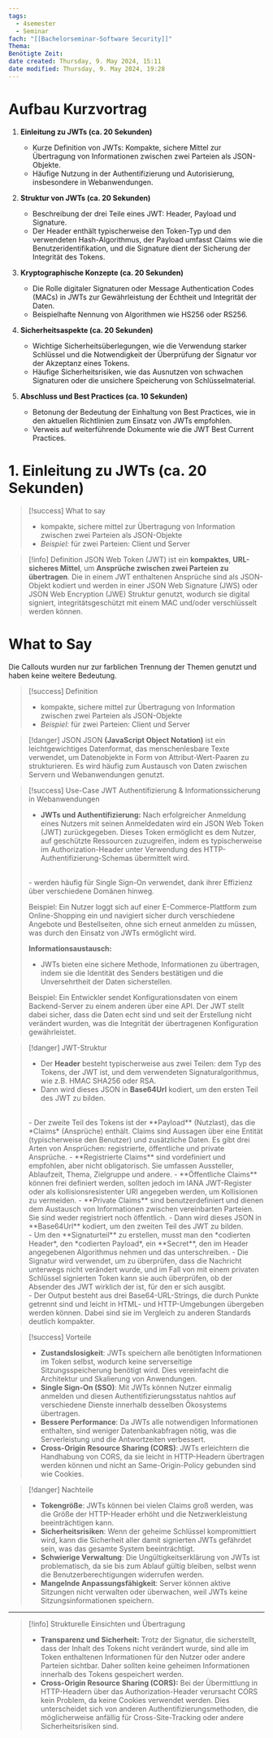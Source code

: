 ```yaml
---
tags:
  - 4semester
  - Seminar
fach: "[[Bachelorseminar-Software Security]]"
Thema: 
Benötigte Zeit: 
date created: Thursday, 9. May 2024, 15:11
date modified: Thursday, 9. May 2024, 19:28
---
```


# Aufbau Kurzvortrag

1. **Einleitung zu JWTs (ca. 20 Sekunden)**
   - Kurze Definition von JWTs: Kompakte, sichere Mittel zur Übertragung von Informationen zwischen zwei Parteien als JSON-Objekte.
   - Häufige Nutzung in der Authentifizierung und Autorisierung, insbesondere in Webanwendungen.

2. **Struktur von JWTs (ca. 20 Sekunden)**
   - Beschreibung der drei Teile eines JWT: Header, Payload und Signature.
   - Der Header enthält typischerweise den Token-Typ und den verwendeten Hash-Algorithmus, der Payload umfasst Claims wie die Benutzeridentifikation, und die Signature dient der Sicherung der Integrität des Tokens.

3. **Kryptographische Konzepte (ca. 20 Sekunden)**
   - Die Rolle digitaler Signaturen oder Message Authentication Codes (MACs) in JWTs zur Gewährleistung der Echtheit und Integrität der Daten.
   - Beispielhafte Nennung von Algorithmen wie HS256 oder RS256.

4. **Sicherheitsaspekte (ca. 20 Sekunden)**
   - Wichtige Sicherheitsüberlegungen, wie die Verwendung starker Schlüssel und die Notwendigkeit der Überprüfung der Signatur vor der Akzeptanz eines Tokens.
   - Häufige Sicherheitsrisiken, wie das Ausnutzen von schwachen Signaturen oder die unsichere Speicherung von Schlüsselmaterial.

5. **Abschluss und Best Practices (ca. 10 Sekunden)**
   - Betonung der Bedeutung der Einhaltung von Best Practices, wie in den aktuellen Richtlinien zum Einsatz von JWTs empfohlen.
   - Verweis auf weiterführende Dokumente wie die JWT Best Current Practices.


# 1. Einleitung zu JWTs (ca. 20 Sekunden)

>[!success] What to say
> - kompakte, sichere mittel zur Übertragung von Information zwischen zwei Parteien als JSON-Objekte
> - *Beispiel:* für zwei Parteien: Client und Server

>[!info] Definition
>JSON Web Token (JWT) ist ein **kompaktes**, **URL-sicheres Mittel**, um **Ansprüche zwischen zwei Parteien zu übertragen**. Die in einem JWT enthaltenen Ansprüche sind als JSON-Objekt kodiert und werden in einer JSON Web Signature (JWS) oder JSON Web Encryption (JWE) Struktur genutzt, wodurch sie digital signiert, integritätsgeschützt mit einem MAC und/oder verschlüsselt werden können.

# What to Say

Die Callouts wurden nur zur farblichen Trennung der Themen genutzt und haben keine weitere Bedeutung.

>[!success] Definition
> - kompakte, sichere mittel zur Übertragung von Information zwischen zwei Parteien als JSON-Objekte
> - *Beispiel:* für zwei Parteien: Client und Server

>[!danger] JSON
> JSON **(JavaScript Object Notation)** ist ein leichtgewichtiges Datenformat, das menschenlesbare Texte verwendet, um Datenobjekte in Form von Attribut-Wert-Paaren zu strukturieren. Es wird häufig zum Austausch von Daten zwischen Servern und Webanwendungen genutzt.

>[!success] Use-Case JWT
> Authentifizierung & Informationssicherung in Webanwendungen
> <br/>
> - **JWTs und Authentifizierung:** Nach erfolgreicher Anmeldung eines Nutzers mit seinen Anmeldedaten wird ein JSON Web Token (JWT) zurückgegeben. Dieses Token ermöglicht es dem Nutzer, auf geschützte Ressourcen zuzugreifen, indem es typischerweise im Authorization-Header unter Verwendung des HTTP-Authentifizierung-Schemas übermittelt wird.
> <br/>
> -  werden häufig für Single Sign-On verwendet, dank ihrer Effizienz über verschiedene Domänen hinweg.
> 
> Beispiel: Ein Nutzer loggt sich auf einer E-Commerce-Plattform zum Online-Shopping ein und navigiert sicher durch verschiedene Angebote und Bestellseiten, ohne sich erneut anmelden zu müssen, was durch den Einsatz von JWTs ermöglicht wird.
> 
> **Informationsaustausch:**
>- JWTs bieten eine sichere Methode, Informationen zu übertragen, indem sie die Identität des Senders bestätigen und die Unversehrtheit der Daten sicherstellen.
>
> Beispiel: Ein Entwickler sendet Konfigurationsdaten von einem Backend-Server zu einem anderen über eine API. Der JWT stellt dabei sicher, dass die Daten echt sind und seit der Erstellung nicht verändert wurden, was die Integrität der übertragenen Konfiguration gewährleistet.

>[!danger] JWT-Struktur
> - Der **Header** besteht typischerweise aus zwei Teilen: dem Typ des Tokens, der JWT ist, und dem verwendeten Signaturalgorithmus, wie z.B. HMAC SHA256 oder RSA.
> - Dann wird dieses JSON in **Base64Url** kodiert, um den ersten Teil des JWT zu bilden.
> <br/>
> - Der zweite Teil des Tokens ist der **Payload** (Nutzlast), das die *Claims* (Ansprüche) enthält. Claims sind Aussagen über eine Entität (typischerweise den Benutzer) und zusätzliche Daten. Es gibt drei Arten von Ansprüchen: registrierte, öffentliche und private Ansprüche.
> 	- **Registrierte Claims** sind vordefiniert und empfohlen, aber nicht obligatorisch. Sie umfassen Aussteller, Ablaufzeit, Thema, Zielgruppe und andere.
> 	- **Öffentliche Claims** können frei definiert werden, sollten jedoch im IANA JWT-Register oder als kollisionsresistenter URI angegeben werden, um Kollisionen zu vermeiden.
> 	- **Private Claims** sind benutzerdefiniert und dienen dem Austausch von Informationen zwischen vereinbarten Parteien. Sie sind weder registriert noch öffentlich.
> - Dann wird dieses JSON in **Base64Url** kodiert, um den zweiten Teil des JWT zu bilden.
> <br/>
> - Um den **Signaturteil** zu erstellen, musst man den *codierten Header*, den *codierten Payload*, ein **Secret**, den im Header angegebenen Algorithmus nehmen und das unterschreiben.
> - Die Signatur wird verwendet, um zu überprüfen, dass die Nachricht unterwegs nicht verändert wurde, und im Fall von mit einem privaten Schlüssel signierten Token kann sie auch überprüfen, ob der Absender des JWT wirklich der ist, für den er sich ausgibt.
> <br/>
>- Der Output besteht aus drei Base64-URL-Strings, die durch Punkte getrennt sind und leicht in HTML- und HTTP-Umgebungen übergeben werden können. Dabei sind sie im Vergleich zu anderen Standards deutlich kompakter.

>[!success] Vorteile
> - **Zustandslosigkeit**: JWTs speichern alle benötigten Informationen im Token selbst, wodurch keine serverseitige Sitzungsspeicherung benötigt wird. Dies vereinfacht die Architektur und Skalierung von Anwendungen.
> - **Single Sign-On (SSO)**: Mit JWTs können Nutzer einmalig anmelden und diesen Authentifizierungsstatus nahtlos auf verschiedene Dienste innerhalb desselben Ökosystems übertragen.
> - **Bessere Performance**: Da JWTs alle notwendigen Informationen enthalten, sind weniger Datenbankabfragen nötig, was die Serverleistung und die Antwortzeiten verbessert.
> - **Cross-Origin Resource Sharing (CORS)**: JWTs erleichtern die Handhabung von CORS, da sie leicht in HTTP-Headern übertragen werden können und nicht an Same-Origin-Policy gebunden sind wie Cookies.

>[!danger] Nachteile
> - **Tokengröße**: JWTs können bei vielen Claims groß werden, was die Größe der HTTP-Header erhöht und die Netzwerkleistung beeinträchtigen kann.
> - **Sicherheitsrisiken**: Wenn der geheime Schlüssel kompromittiert wird, kann die Sicherheit aller damit signierten JWTs gefährdet sein, was das gesamte System beeinträchtigt.
> - **Schwierige Verwaltung**: Die Ungültigkeitserklärung von JWTs ist problematisch, da sie bis zum Ablauf gültig bleiben, selbst wenn die Benutzerberechtigungen widerrufen werden.
> - **Mangelnde Anpassungsfähigkeit**: Server können aktive Sitzungen nicht verwalten oder überwachen, weil JWTs keine Sitzungsinformationen speichern.



---
>[!info] Strukturelle Einsichten und Übertragung
>- **Transparenz und Sicherheit:** Trotz der Signatur, die sicherstellt, dass der Inhalt des Tokens nicht verändert wurde, sind alle im Token enthaltenen Informationen für den Nutzer oder andere Parteien sichtbar. Daher sollten keine geheimen Informationen innerhalb des Tokens gespeichert werden.
>- **Cross-Origin Resource Sharing (CORS):** Bei der Übermittlung in HTTP-Headern über das Authorization-Header verursacht CORS kein Problem, da keine Cookies verwendet werden. Dies unterscheidet sich von anderen Authentifizierungsmethoden, die möglicherweise anfällig für Cross-Site-Tracking oder andere Sicherheitsrisiken sind.